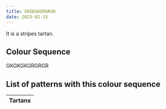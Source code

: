 ```yaml
---
title: GKGKGKGRGRGR
date: 2023-02-15
---
```

<no value>

It is a <no value> stripes tartan.


## Colour Sequence
GKGKGKGRGRGR

## List of patterns with this colour sequence

| Tartans |
|---------------|
